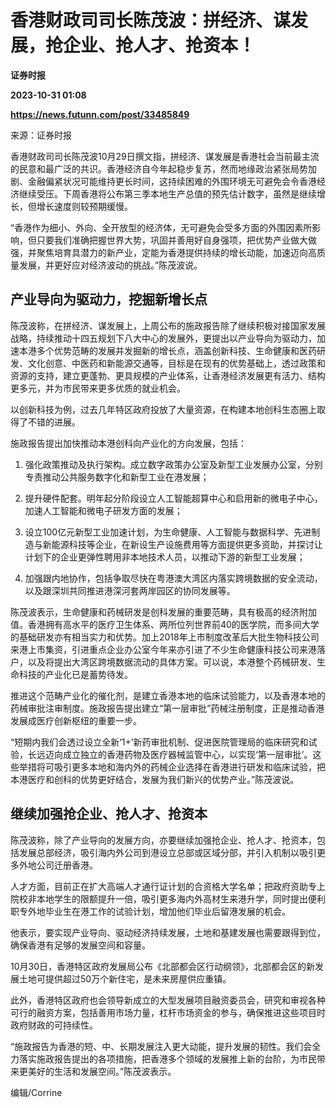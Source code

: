 # 香港财政司司长陈茂波：拼经济、谋发展，抢企业、抢人才、抢资本！
**证券时报**

**2023-10-31 01:08**

**https://news.futunn.com/post/33485849**

来源：证券时报

香港财政司司长陈茂波10月29日撰文指，拼经济、谋发展是香港社会当前最主流的民意和最广泛的共识。香港经济自今年起稳步复苏，然而地缘政治紧张局势加剧、金融偏紧状况可能维持更长时间，这持续困难的外围环境无可避免会令香港经济继续受压。下周香港将公布第三季本地生产总值的预先估计数字，虽然是继续增长，但增长速度则较预期缓慢。

“香港作为细小、外向、全开放型的经济体，无可避免会受多方面的外围因素所影响，但只要我们准确把握世界大势，巩固并善用好自身强项，把优势产业做大做强，并聚焦培育具潜力的新产业，定能为香港提供持续的增长动能，加速迈向高质量发展，并更好应对经济波动的挑战。”陈茂波说。

产业导向为驱动力，挖掘新增长点
---------------

陈茂波称，在拼经济、谋发展上，上周公布的施政报告除了继续积极对接国家发展战略，持续推动十四五规划下八大中心的发展外，更提出以产业导向为驱动力，加速本港多个优势范畴的发展并发掘新的增长点，涵盖创新科技、生命健康和医药研发、文化创意、中医药和新能源交通等，目标是在现有的优势基础上，透过政策和资源的支持，建立更蓬勃、更具规模的产业体系，让香港经济发展更有活力、结构更多元，并为市民带来更多优质的就业机会。

以创新科技为例，过去几年特区政府投放了大量资源，在构建本地创科生态圈上取得了不错的进展。

施政报告提出加快推动本港创科向产业化的方向发展，包括：

1.  强化政策推动及执行架构。成立数字政策办公室及新型工业发展办公室，分别专责推动公共服务数字化和新型工业在港发展；
    
2.  提升硬件配套。明年起分阶段设立人工智能超算中心和启用新的微电子中心，加速人工智能和微电子研发方面的发展；
    
3.  设立100亿元新型工业加速计划，为生命健康、人工智能与数据科学、先进制造与新能源科技等企业，在新设生产设施费用等方面提供更多资助，并探讨让计划下的企业更弹性聘用非本地技术人员，以推动下游的新型工业发展；
    
4.  加强跟内地协作，包括争取尽快在粤港澳大湾区内落实跨境数据的安全流动，以及跟深圳共同推进港深河套两岸园区的协同发展等。
    

陈茂波表示，生命健康和药械研发是创科发展的重要范畴，具有极高的经济附加值。香港拥有高水平的医疗卫生体系、两所位列世界前40的医学院，而多间大学的基础研发亦有相当实力和优势。加上2018年上市制度改革后大批生物科技公司来港上市集资，引进重点企业办公室今年来亦引进了不少生命健康科技公司来港落户，以及将提出大湾区跨境数据流动的具体方案。可以说，本港整个药械研发、生命科技的产业化已是蓄势待发。

推进这个范畴产业化的催化剂，是建立香港本地的临床试验能力，以及香港本地的药械审批注审制度。施政报告提出建立“第一层审批”药械注册制度，正是推动香港发展成医疗创新枢纽的重要一步。

“短期内我们会透过设立全新‘1+’新药审批机制、促进医院管理局的临床研究和试验，长远迈向成立独立的香港药物及医疗器械监管中心，以实现‘第一层审批’。这些举措将可吸引更多本地和海内外的药械企业选择在香港进行研发和临床试验，把本港医疗和创科的优势更好结合，发展为我们新兴的优势产业。”陈茂波说。

继续加强抢企业、抢人才、抢资本
---------------

陈茂波称，除了产业导向的发展方向，亦要继续加强抢企业、抢人才、抢资本，包括发展总部经济，吸引海内外公司到港设立总部或区域分部，并引入机制以吸引更多外地公司迁册香港。

人才方面，目前正在扩大高端人才通行证计划的合资格大学名单；把政府资助专上院校非本地学生的限额提升一倍，吸引更多海内外高材生来港升学，同时提出便利职专外地毕业生在港工作的试验计划，增加他们毕业后留港发展的机会。

他表示，要实现产业导向、驱动经济持续发展，土地和基建发展也需要跟得到位，确保香港有足够的发展空间和容量。

10月30日，香港特区政府发展局公布《北部都会区行动纲领》，北部都会区的新发展土地可提供超过50万个新住宅，是未来房屋供应重镇。

此外，香港特区政府也会领导新成立的大型发展项目融资委员会，研究和审视各种可行的融资方案，包括善用市场力量，杠杆市场资金的参与，确保推进这些项目时政府财政的可持续性。

“施政报告为香港的短、中、长期发展注入更大动能，提升发展的韧性。我们会全力落实施政报告提出的各项措施，把香港多个领域的发展推上新的台阶，为市民带来更美好的生活和发展空间。”陈茂波表示。

编辑/Corrine